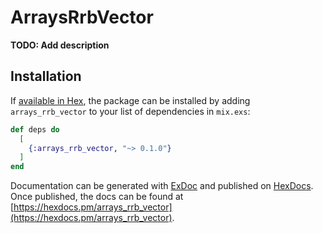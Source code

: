 # ArraysRrbVector

**TODO: Add description**

## Installation

If [available in Hex](https://hex.pm/docs/publish), the package can be installed
by adding `arrays_rrb_vector` to your list of dependencies in `mix.exs`:

```elixir
def deps do
  [
    {:arrays_rrb_vector, "~> 0.1.0"}
  ]
end
```

Documentation can be generated with [ExDoc](https://github.com/elixir-lang/ex_doc)
and published on [HexDocs](https://hexdocs.pm). Once published, the docs can
be found at [https://hexdocs.pm/arrays_rrb_vector](https://hexdocs.pm/arrays_rrb_vector).

